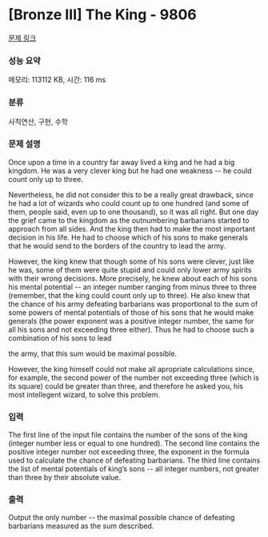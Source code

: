# [Bronze III] The King - 9806 

[문제 링크](https://www.acmicpc.net/problem/9806) 

### 성능 요약

메모리: 113112 KB, 시간: 116 ms

### 분류

사칙연산, 구현, 수학

### 문제 설명

<p>Once upon a time in a country far away lived a king and he had a big kingdom. He was a very clever king but he had one weakness -- he could count only up to three.</p>

<p>Nevertheless, he did not consider this to be a really great drawback, since he had a lot of wizards who could count up to one hundred (and some of them, people said, even up to one thousand), so it was all right. But one day the grief came to the kingdom as the outnumbering barbarians started to approach from all sides. And the king then had to make the most important decision in his life. He had to choose which of his sons to make generals that he would send to the borders of the country to lead the army.</p>

<p>However, the king knew that though some of his sons were clever, just like he was, some of them were quite stupid and could only lower army spirits with their wrong decisions. More precisely, he knew about each of his sons his mental potential -- an integer number ranging from minus three to three (remember, that the king could count only up to three). He also knew that the chance of his army defeating barbarians was proportional to the sum of some powers of mental potentials of those of his sons that he would make generals (the power exponent was a positive integer number, the same for all his sons and not exceeding three either). Thus he had to choose such a combination of his sons to lead</p>

<p>the army, that this sum would be maximal possible.</p>

<p>However, the king himself could not make all apropriate calculations since, for example, the second power of the number not exceeding three (which is its square) could be greater than three, and therefore he asked you, his most intellegent wizard, to solve this problem.</p>

### 입력 

 <p>The first line of the input file contains the number of the sons of the king (integer number less or equal to one hundred). The second line contains the positive integer number not exceeding three, the exponent in the formula used to calculate the chance of defeating barbarians. The third line contains the list of mental potentials of king’s sons -- all integer numbers, not greater than three by their absolute value.</p>

### 출력 

 <p>Output the only number -- the maximal possible chance of defeating barbarians measured as the sum described.</p>


